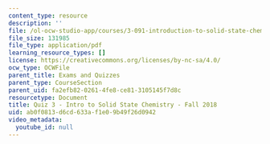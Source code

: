 ```yaml
---
content_type: resource
description: ''
file: /ol-ocw-studio-app/courses/3-091-introduction-to-solid-state-chemistry-fall-2018/ab0f0813d6cd633af1e09b49f26d0942_MIT3_091F18_Q03.pdf
file_size: 131985
file_type: application/pdf
learning_resource_types: []
license: https://creativecommons.org/licenses/by-nc-sa/4.0/
ocw_type: OCWFile
parent_title: Exams and Quizzes
parent_type: CourseSection
parent_uid: fa2efb82-0261-4fe8-ce81-3105145f7d8c
resourcetype: Document
title: Quiz 3 - Intro to Solid State Chemistry - Fall 2018
uid: ab0f0813-d6cd-633a-f1e0-9b49f26d0942
video_metadata:
  youtube_id: null
---
```

